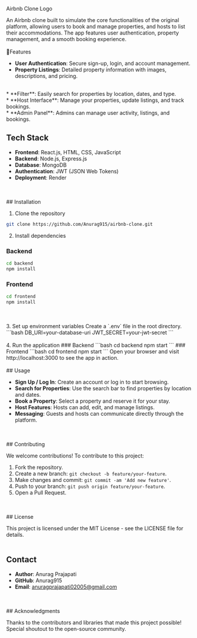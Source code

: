 Airbnb Clone
<a src="https://www.google.com/url?sa=i&url=https%3A%2F%2Fwww.stratosjets.com%2Fblog%2Fairbnb-statistics%2F&psig=AOvVaw05uYwLtQSviTFHpNO7n2xF&ust=1737622106748000&source=images&cd=vfe&opi=89978449&ved=0CBQQjRxqFwoTCPiE-Pr4iIsDFQAAAAAdAAAAABAE">Logo</a>



An Airbnb clone built to simulate the core functionalities of the original platform, allowing users to book and manage properties, and hosts to list their accommodations. The app features user authentication, property management, and a smooth booking experience.
<br/>
<br/>
🚀Features
* **User Authentication**: Secure sign-up, login, and account management.
* **Property Listings**: Detailed property information with images, descriptions, and pricing.
<br/>
* **Filter**: Easily search for properties by location, dates, and type.
<br/>
* **Host Interface**: Manage your properties, update listings, and track bookings.
<br/>
* **Admin Panel**: Admins can manage user activity, listings, and bookings.
<br/>

## Tech Stack
* **Frontend**: React.js, HTML, CSS, JavaScript
* **Backend**: Node.js, Express.js
* **Database**: MongoDB
* **Authentication**: JWT (JSON Web Tokens)
* **Deployment**: Render
<br/>
<br/>
## Installation

1. Clone the repository
```bash
git clone https://github.com/Anurag915/airbnb-clone.git
```
2. Install dependencies
### Backend
```bash
cd backend
npm install
```
### Frontend
```bash
cd frontend
npm install
```
<br/>
<br/>
3. Set up environment variables
Create a `.env` file in the root directory.
```bash
DB_URI=your-database-uri
JWT_SECRET=your-jwt-secret
```
<br/>
<br/>
4. Run the application
### Backend
```bash
cd backend
npm start
```
### Frontend
```bash
cd frontend
npm start
```
Open your browser and visit http://localhost:3000 to see the app in action.
<br/>
<br/>
## Usage

* **Sign Up / Log In**: Create an account or log in to start browsing.
* **Search for Properties**: Use the search bar to find properties by location and dates.
* **Book a Property**: Select a property and reserve it for your stay.
* **Host Features**: Hosts can add, edit, and manage listings.
* **Messaging**: Guests and hosts can communicate directly through the platform.
<br/>
<br/>
## Contributing

We welcome contributions! To contribute to this project:

1. Fork the repository.
2. Create a new branch: `git checkout -b feature/your-feature`.
3. Make changes and commit: `git commit -am 'Add new feature'`.
4. Push to your branch: `git push origin feature/your-feature`.
5. Open a Pull Request.
<br/>
<br/>
## License

This project is licensed under the MIT License - see the LICENSE file for details.
<br/>
<br/>
## Contact

* **Author**: Anurag Prajapati
* **GitHub**: Anurag915
* **Email**: anuragprajapati02005@gmail.com
<br/>
<br/>
## Acknowledgments

Thanks to the contributors and libraries that made this project possible!
Special shoutout to the open-source community.


